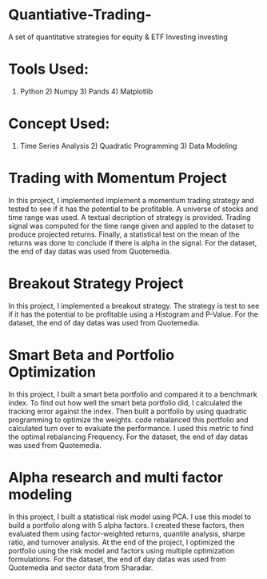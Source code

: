 # Quantiative-Trading-
A set of quantitative strategies for equity & ETF Investing  investing 
# Tools Used: 
1) Python  2) Numpy 3) Pands 4) Matplotlib 
# Concept Used:
1) Time Series Analysis 2) Quadratic Programming 3) Data Modeling 


# Trading with Momentum Project
In this project, I implemented implement a momentum trading strategy and tested to see if it has the potential to be profitable.  A universe of stocks and time range was used. A textual decription of strategy is provided. Trading signal was  computed  for the time range given and appled  to the dataset to produce projected returns. Finally, a statistical test on the mean of the returns was done to conclude if there is alpha in the signal. For the dataset,  the end of day datas was used from Quotemedia.

# Breakout Strategy Project
In this project, I implemented a breakout strategy.  The strategy is  test to see if it has the potential to be profitable using a Histogram and P-Value. For the dataset,  the end of day datas was used from Quotemedia.

# Smart Beta and Portfolio Optimization
In this project, I built a smart beta portfolio and compared it to a benchmark index. To find out how well the smart beta portfolio did, I calculated the tracking error against the index. Then built a portfolio by using quadratic programming to optimize the weights. code  rebalanced this portfolio and calculated turn over to evaluate the performance. I used this metric to find the optimal rebalancing Frequency. For the dataset,  the end of day datas was used from Quotemedia.

# Alpha research and multi factor modeling
In this project, I built a statistical risk model using PCA. I use this model to build a portfolio along with 5 alpha factors. I created these factors, then evaluated them using factor-weighted returns, quantile analysis, sharpe ratio, and turnover analysis. At the end of the project, I  optimized the portfolio using the risk model and factors using multiple optimization formulations. For the dataset,  the end of day datas was used from Quotemedia and sector data from Sharadar.
